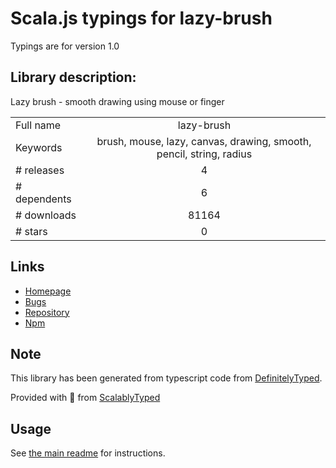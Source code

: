 
# Scala.js typings for lazy-brush

Typings are for version 1.0

## Library description:
Lazy brush - smooth drawing using mouse or finger

|                    |                 |
| ------------------ | :-------------: |
| Full name          | lazy-brush |
| Keywords           | brush, mouse, lazy, canvas, drawing, smooth, pencil, string, radius |
| # releases         | 4 |
| # dependents       | 6 |
| # downloads        | 81164 |
| # stars            | 0 |

## Links
- [Homepage](https://github.com/dulnan/lazy-brush#readme)
- [Bugs](https://github.com/dulnan/lazy-brush/issues)
- [Repository](https://github.com/dulnan/lazy-brush)
- [Npm](https://www.npmjs.com/package/lazy-brush)
    


## Note
This library has been generated from typescript code from [DefinitelyTyped](https://definitelytyped.org).

Provided with :purple_heart: from [ScalablyTyped](https://github.com/oyvindberg/ScalablyTyped)

## Usage
See [the main readme](../../readme.md) for instructions.


